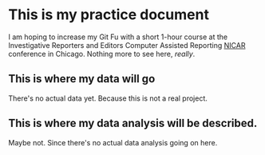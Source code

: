 # This is my practice document
I am hoping to increase my Git Fu with a short 1-hour course at the Investigative Reporters and Editors Computer Assisted Reporting [NICAR](http://ire.org) conference in Chicago.
Nothing more to see here, _really_. 

## This is where my data will go

There's no actual data yet. Because this is not a real project.
## This is where my data analysis will be described.
Maybe not. Since there's no actual data analysis going on here.
